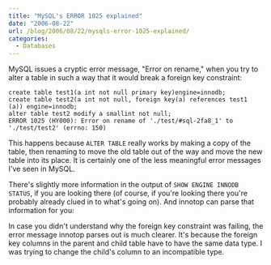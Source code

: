 ```yaml
---
title: "MySQL's ERROR 1025 explained"
date: "2006-08-22"
url: /blog/2006/08/22/mysqls-error-1025-explained/
categories:
  - Databases
---
```

MySQL issues a cryptic error message, "Error on rename," when you try to alter a table in such a way that it would break a foreign key constraint:

```
create table test1(a int not null primary key)engine=innodb;
create table test2(a int not null, foreign key(a) references test1 (a)) engine=innodb;
alter table test2 modify a smallint not null;       
ERROR 1025 (HY000): Error on rename of './test/#sql-2fa8_1' to './test/test2' (errno: 150)
```

This happens because `ALTER TABLE` really works by making a copy of the table, then renaming to move the old table out of the way and move the new table into its place. It is certainly one of the less meaningful error messages I've seen in MySQL.

There's slightly more information in the output of `SHOW ENGINE INNODB STATUS`, if you are looking there (of course, if you're looking there you're probably already clued in to what's going on). And innotop can parse that information for you:

In case you didn't understand why the foreign key constraint was failing, the error message innotop parses out is much clearer. It's because the foreign key columns in the parent and child table have to have the same data type. I was trying to change the child's column to an incompatible type.


